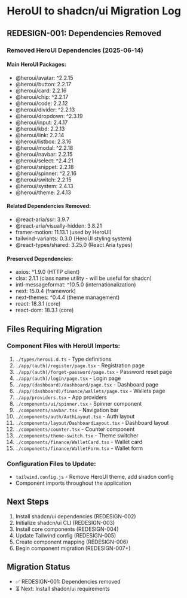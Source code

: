 # HeroUI to shadcn/ui Migration Log

## REDESIGN-001: Dependencies Removed

### Removed HeroUI Dependencies (2025-06-14)

#### Main HeroUI Packages:
- @heroui/avatar: ^2.2.15
- @heroui/button: 2.2.17  
- @heroui/card: 2.2.16
- @heroui/chip: ^2.2.17
- @heroui/code: 2.2.12
- @heroui/divider: ^2.2.13
- @heroui/dropdown: ^2.3.19
- @heroui/input: 2.4.17
- @heroui/kbd: 2.2.13
- @heroui/link: 2.2.14
- @heroui/listbox: 2.3.16
- @heroui/modal: ^2.2.18
- @heroui/navbar: 2.2.15
- @heroui/select: ^2.4.21
- @heroui/snippet: 2.2.18
- @heroui/spinner: ^2.2.16
- @heroui/switch: 2.2.15
- @heroui/system: 2.4.13
- @heroui/theme: 2.4.13

#### Related Dependencies Removed:
- @react-aria/ssr: 3.9.7
- @react-aria/visually-hidden: 3.8.21
- framer-motion: 11.13.1 (used by HeroUI)
- tailwind-variants: 0.3.0 (HeroUI styling system)
- @react-types/shared: 3.25.0 (React Aria types)

#### Preserved Dependencies:
- axios: ^1.9.0 (HTTP client)
- clsx: 2.1.1 (class name utility - will be useful for shadcn)
- intl-messageformat: ^10.5.0 (internationalization)
- next: 15.0.4 (framework)
- next-themes: ^0.4.4 (theme management)
- react: 18.3.1 (core)
- react-dom: 18.3.1 (core)

## Files Requiring Migration

### Component Files with HeroUI Imports:
1. `./types/heroui.d.ts` - Type definitions
2. `./app/(auth)/register/page.tsx` - Registration page
3. `./app/(auth)/forget-password/page.tsx` - Password reset page
4. `./app/(auth)/login/page.tsx` - Login page
5. `./app/(dashboard)/dashboard/page.tsx` - Dashboard page
6. `./app/(dashboard)/finance/wallets/page.tsx` - Wallets page
7. `./app/providers.tsx` - App providers
8. `./components/ui/spinner.tsx` - Spinner component
9. `./components/navbar.tsx` - Navigation bar
10. `./components/auth/AuthLayout.tsx` - Auth layout
11. `./components/layout/DashboardLayout.tsx` - Dashboard layout
12. `./components/counter.tsx` - Counter component
13. `./components/theme-switch.tsx` - Theme switcher
14. `./components/finance/WalletCard.tsx` - Wallet card
15. `./components/finance/WalletForm.tsx` - Wallet form

### Configuration Files to Update:
- `tailwind.config.js` - Remove HeroUI theme, add shadcn config
- Component imports throughout the application

## Next Steps
1. Install shadcn/ui dependencies (REDESIGN-002)
2. Initialize shadcn/ui CLI (REDESIGN-003)  
3. Install core components (REDESIGN-004)
4. Update Tailwind config (REDESIGN-005)
5. Create component mapping (REDESIGN-006)
6. Begin component migration (REDESIGN-007+)

## Migration Status
- ✅ REDESIGN-001: Dependencies removed
- ⏳ Next: Install shadcn/ui requirements